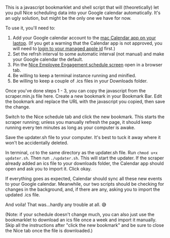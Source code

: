 This is a javascript bookmarklet and shell script that will (theoretically) let you pull Nice scheduling data into your Google calendar automatically. It's an ugly solution, but might be the only one we have for now. 

To use it, you'll need to:

1. Add your Google calendar account to the [mac Calendar app on your laptop](https://support.google.com/calendar/answer/99358?hl=en&co=GENIE.Platform%3DDesktop). (If you get a warning that the Calendar app is not approved, you will need to [login to your managed apple id](https://vault.shopify.io/page/Managed-Apple-ID-Setup~14471.md) first.)
2. Set the refrsh interval to some automatic interval (not manual) and make your Google calendar the default.
3. Pin the [Nice Employee Engagement schedule screen](https://portal.shopify-eem.nicecloudsvc.com/agent/dashboard) open in a browser tab.
4. Be willing to keep a terminal instance running and minified.
5. Be willing to keep a couple of .ics files in your Downloads folder.

Once you've done steps 1 - 3, you can copy the javascript from the scraper.min.js file here. Create a new bookmark in your Bookmark Bar. Edit the bookmark and replace the URL with the javascript you copied, then save the change.

Switch to the Nice schedule tab and click the new bookmark. This starts the scraper running; unless you manually refresh the page, it should keep running every ten minutes as long as your computer is awake. 

Save the updater.sh file to your computer. It's best to tuck it away where it won't be accidentally deleted. 

In terminal, `cd` to the same directory as the updater.sh file. Run `chmod u+x updater.sh`. Then run `./updater.sh`. This will start the updater. If the scraper already added an ics file to your downloads folder, the Calendar app should open and ask you to import it. Click okay. 

If everything goes as expected, Calendar should sync all these new events to your Google calendar. Meanwhile, our two scripts should be checking for changes in the background, and, if there are any, asking you to import the updated .ics file. 

And voila! That was...hardly any trouble at all. 😅

(Note: if your schedule doesn't change much, you can also just use the bookmarklet to download an ics file once a week and import it manually. Skip all the instructions after "click the new bookmark" and be sure to close the Nice tab once the file is downloaded.)
